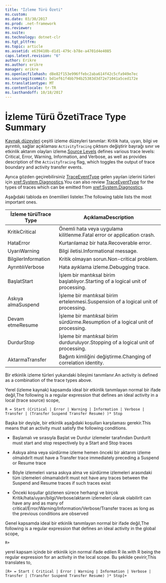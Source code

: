 ```yaml
---
title: "İzleme Türü Özeti"
ms.custom: 
ms.date: 03/30/2017
ms.prod: .net-framework
ms.reviewer: 
ms.suite: 
ms.technology: dotnet-clr
ms.tgt_pltfrm: 
ms.topic: article
ms.assetid: e639410b-d1d1-479c-b78e-a4701d4e4085
caps.latest.revision: "6"
author: Erikre
ms.author: erikre
manager: erikre
ms.openlocfilehash: d8e82f153e996ffebc2aba614f42c5cfa949e7ec
ms.sourcegitcommit: bd1ef61f4bb794b25383d3d72e71041a5ced172e
ms.translationtype: MT
ms.contentlocale: tr-TR
ms.lasthandoff: 10/18/2017
---
```

# <a name="trace-type-summary"></a><span data-ttu-id="49390-102">İzleme Türü Özeti</span><span class="sxs-lookup"><span data-stu-id="49390-102">Trace Type Summary</span></span>
<span data-ttu-id="49390-103">[Kaynak düzeyleri](http://go.microsoft.com/fwlink/?LinkID=94943) çeşitli izleme düzeyleri tanımlar: Kritik hata, uyarı, bilgi ve ayrıntılı, sağlar açıklaması `ActivityTracing` çıktısını değiştirir bayrağı sınır ve etkinlik aktarım olayları izleme.</span><span class="sxs-lookup"><span data-stu-id="49390-103">[Source Levels](http://go.microsoft.com/fwlink/?LinkID=94943) defines various trace levels: Critical, Error, Warning, Information, and Verbose, as well as provides description of the `ActivityTracing` flag, which toggles the output of trace boundary and activity transfer events.</span></span>  
  
 <span data-ttu-id="49390-104">Ayrıca gözden geçirebilirsiniz [TraceEventType](http://go.microsoft.com/fwlink/?LinkId=95169) gelen yayılan izlerini türleri için <xref:System.Diagnostics>.</span><span class="sxs-lookup"><span data-stu-id="49390-104">You can also review [TraceEventType](http://go.microsoft.com/fwlink/?LinkId=95169) for the types of traces which can be emitted from <xref:System.Diagnostics>.</span></span>  
  
 <span data-ttu-id="49390-105">Aşağıdaki tabloda en önemlileri listeler.</span><span class="sxs-lookup"><span data-stu-id="49390-105">The following table lists the most important ones.</span></span>  
  
|<span data-ttu-id="49390-106">İzleme türü</span><span class="sxs-lookup"><span data-stu-id="49390-106">Trace Type</span></span>|<span data-ttu-id="49390-107">Açıklama</span><span class="sxs-lookup"><span data-stu-id="49390-107">Description</span></span>|  
|----------------|-----------------|  
|<span data-ttu-id="49390-108">Kritik</span><span class="sxs-lookup"><span data-stu-id="49390-108">Critical</span></span>|<span data-ttu-id="49390-109">Önemli hata veya uygulama kilitlenme.</span><span class="sxs-lookup"><span data-stu-id="49390-109">Fatal error or application crash.</span></span>|  
|<span data-ttu-id="49390-110">Hata</span><span class="sxs-lookup"><span data-stu-id="49390-110">Error</span></span>|<span data-ttu-id="49390-111">Kurtarılamaz bir hata.</span><span class="sxs-lookup"><span data-stu-id="49390-111">Recoverable error.</span></span>|  
|<span data-ttu-id="49390-112">Uyarı</span><span class="sxs-lookup"><span data-stu-id="49390-112">Warning</span></span>|<span data-ttu-id="49390-113">Bilgi iletisi.</span><span class="sxs-lookup"><span data-stu-id="49390-113">Informational message.</span></span>|  
|<span data-ttu-id="49390-114">Bilgiler</span><span class="sxs-lookup"><span data-stu-id="49390-114">Information</span></span>|<span data-ttu-id="49390-115">Kritik olmayan sorun.</span><span class="sxs-lookup"><span data-stu-id="49390-115">Non-critical problem.</span></span>|  
|<span data-ttu-id="49390-116">Ayrıntılı</span><span class="sxs-lookup"><span data-stu-id="49390-116">Verbose</span></span>|<span data-ttu-id="49390-117">Hata ayıklama izleme.</span><span class="sxs-lookup"><span data-stu-id="49390-117">Debugging trace.</span></span>|  
|<span data-ttu-id="49390-118">Başlat</span><span class="sxs-lookup"><span data-stu-id="49390-118">Start</span></span>|<span data-ttu-id="49390-119">İşlem bir mantıksal birim başlatılıyor.</span><span class="sxs-lookup"><span data-stu-id="49390-119">Starting of a logical unit of processing.</span></span>|  
|<span data-ttu-id="49390-120">Askıya alma</span><span class="sxs-lookup"><span data-stu-id="49390-120">Suspend</span></span>|<span data-ttu-id="49390-121">İşleme bir mantıksal birim ertelenmesi.</span><span class="sxs-lookup"><span data-stu-id="49390-121">Suspension of a logical unit of processing.</span></span>|  
|<span data-ttu-id="49390-122">Devam etme</span><span class="sxs-lookup"><span data-stu-id="49390-122">Resume</span></span>|<span data-ttu-id="49390-123">İşleme bir mantıksal birim sürdürme.</span><span class="sxs-lookup"><span data-stu-id="49390-123">Resumption of a logical unit of processing.</span></span>|  
|<span data-ttu-id="49390-124">Durdur</span><span class="sxs-lookup"><span data-stu-id="49390-124">Stop</span></span>|<span data-ttu-id="49390-125">İşleme bir mantıksal birim durduruluyor.</span><span class="sxs-lookup"><span data-stu-id="49390-125">Stopping of a logical unit of processing.</span></span>|  
|<span data-ttu-id="49390-126">Aktarma</span><span class="sxs-lookup"><span data-stu-id="49390-126">Transfer</span></span>|<span data-ttu-id="49390-127">Bağıntı kimliğini değiştirme.</span><span class="sxs-lookup"><span data-stu-id="49390-127">Changing of correlation identity.</span></span>|  
  
 <span data-ttu-id="49390-128">Bir etkinlik izleme türleri yukarıdaki bileşimi tanımlanır.</span><span class="sxs-lookup"><span data-stu-id="49390-128">An activity is defined as a combination of the trace types above.</span></span>  
  
 <span data-ttu-id="49390-129">Yerel (izleme kaynak) kapsamda ideal bir etkinlik tanımlayan normal bir ifade değil,</span><span class="sxs-lookup"><span data-stu-id="49390-129">The following is a regular expression that defines an ideal activity in a local (trace source) scope,</span></span>  
  
 `R = Start (Critical | Error | Warning | Information | Verbose | Transfer | (Transfer Suspend Transfer Resume) )* Stop`  
  
 <span data-ttu-id="49390-130">Başka bir deyişle, bir etkinlik aşağıdaki koşulları karşılaması gerekir.</span><span class="sxs-lookup"><span data-stu-id="49390-130">This means that an activity must satisfy the following conditions.</span></span>  
  
-   <span data-ttu-id="49390-131">Başlamalı ve sırasıyla Başlat ve Durdur izlemeler tarafından Durdur</span><span class="sxs-lookup"><span data-stu-id="49390-131">It must start and stop respectively by a Start and Stop traces</span></span>  
  
-   <span data-ttu-id="49390-132">Askıya alma veya sürdürme izleme hemen önceki bir aktarım izleme olmalıdır</span><span class="sxs-lookup"><span data-stu-id="49390-132">It must have a Transfer trace immediately preceding a Suspend or Resume trace</span></span>  
  
-   <span data-ttu-id="49390-133">Böyle izlemeleri varsa askıya alma ve sürdürme izlemeleri arasındaki tüm izlemeleri olmamalıdır</span><span class="sxs-lookup"><span data-stu-id="49390-133">It must not have any traces between the Suspend and Resume traces if such traces exist</span></span>  
  
-   <span data-ttu-id="49390-134">Önceki koşullar gözlenen sürece herhangi ve birçok Kritik/hata/uyarı/bilgi/Verbose/aktarım izlemeleri olarak olabilir</span><span class="sxs-lookup"><span data-stu-id="49390-134">It can have any and as many of critical/Error/Warning/Information/Verbose/Transfer traces as long as the previous conditions are observed</span></span>  
  
 <span data-ttu-id="49390-135">Genel kapsamda ideal bir etkinlik tanımlayan normal bir ifade değil,</span><span class="sxs-lookup"><span data-stu-id="49390-135">The following is a regular expression that defines an ideal activity in the global scope,</span></span>  
  
```  
R+   
```  
  
 <span data-ttu-id="49390-136">yerel kapsam içinde bir etkinlik için normal ifade edilen R ile.</span><span class="sxs-lookup"><span data-stu-id="49390-136">with R being the regular expression for an activity in the local scope.</span></span> <span data-ttu-id="49390-137">Bu şekilde çevirir,</span><span class="sxs-lookup"><span data-stu-id="49390-137">This translates to,</span></span>  
  
```  
[R+ = Start ( Critical | Error | Warning | Information | Verbose | Transfer | (Transfer Suspend Transfer Resume) )* Stop]+  
```
